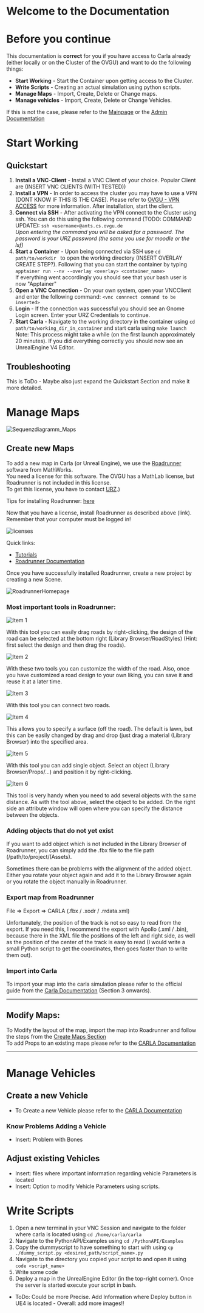 Welcome to the 
Documentation
=================================
# Before you continue
This documentation is **correct** for you if you have access to Carla already (either locally or on the Cluster of the OVGU) and want to do the following things:
- **Start Working** - Start the Container upon getting access to the Cluster. 
- **Write Scripts** - Creating an actual simulation using python scripts.
- **Manage Maps** - Import, Create, Delete or Change maps.
- **Manage vehicles** - Import, Create, Delete or Change Vehicles.

If this is not the case, please refer to the [Mainpage](README.md) or the [Admin Documentation](Admin.md)

# Start Working
## Quickstart
1. **Install a VNC-Client** - Install a VNC Client of your choice. Popular Client are (INSERT VNC CLIENTS (WITH TESTED))
2. **Install a VPN** - In order to access the cluster you may have to use a VPN (DONT KNOW IF THIS IS THE CASE). Please refer to [OVGU - VPN ACCESS](https://www.urz.ovgu.de/vpn-path-204,616.html) for more information. After installation, start the client. 
3. **Connect via SSH** - After activating the VPN connect to the Cluster using ssh. You can do this using the following command (TODO: COMMAND UPDATE): ```ssh <username>@ants.cs.ovgu.de``` <br/>*Upon entering the command you will be asked for a password. The password is your URZ password (the same you use for moodle or the lsf)* <br/>
4. **Start a Container** - Upon being connected via SSH use ```cd path/to/workdir ``` to open the working directory (INSERT OVERLAY CREATE STEP?). Following that you can start the container by typing ```apptainer run --nv --overlay <overlay> <container_name>``` <br/> If everything went accordingly you should see that your bash user is now "Apptainer"<br/>
5. **Open a VNC Connection** - On your own system, open your VNCClient and enter the following command: ```<vnc connnect command to be inserted>```
6. **Login** - If the connection was successful you should see an Gnome Login screen. Enter your URZ Credentials to continue.
7. **Start Carla** - Navigate to the working directory in the container using ```cd path/to/working_dir_in_container``` and start carla using ```make launch``` <br/> Note: This process might take a while (on the first launch approximately 20 minutes). If you did everything correctly you should now see an UnrealEngine V4 Editor.

## Troubleshooting
This is ToDo - Maybe also just expand the Quickstart Section and make it more detailed.

# Manage Maps
![Sequenzdiagramm_Maps](./docs/source/images/Sequenzdiagramm_Maps.png)
## Create new Maps

To add a new map in Carla (or Unreal Engine), we use the [Roadrunner](https://de.mathworks.com/products/roadrunner.html) software from MathWorks. <br/>
You need a license for this software. The OVGU has a MathLab license, but Roadrunner is not included in this license. <br/>
To get this license, you have to contact [URZ](https://www.urz.ovgu.de/MATLAB.html).) <br/>

Tips for installing Roadrunner:
[here](https://de.mathworks.com/help/roadrunner/ug/install-and-activate-roadrunner.html?s_tid=srchtit)

Now that you have a license, install Roadrunner as described above (link). Remember that your computer must be logged in!

![licenses](./docs/source/images/licenses.png)

Quick links: 
- [Tutorials](https://de.mathworks.com/videos/search.html?q=&fq[]=product:RD&page=1)
- [Roadrunner Documentation](https://de.mathworks.com/help/roadrunner/index.html)

Once you have successfully installed Roadrunner, create a new project by creating a new Scene.

![RoadrunnerHomepage](./docs/source/images/RoadrunnerHomepage.png)
 

### Most important tools in Roadrunner:

![Item 1](./docs/source/images/rrItem1.png)

With this tool you can easily drag roads by right-clicking, the design of the road can be selected at the bottom right (Library Browser/RoadStyles) (Hint: first select the design and then drag the roads).

![Item 2](./docs/source/images/rrItem2.png)

With these two tools you can customize the width of the road. Also, once you have customized a road design to your own liking, you can save it and reuse it at a later time.

![Item 3](./docs/source/images/rrItem3.png)

With this tool you can connect two roads.

![Item 4](./docs/source/images/rrItem4.png)

This allows you to specify a surface (off the road). The default is lawn, but this can be easily changed by drag and drop (just drag a material (Library Browser) into the specified area.

![Item 5](./docs/source/images/rrItem5.png)

With this tool you can add single object. Select an object (Library Browser/Props/...) and position it by right-clicking.

![Item 6](./docs/source/images/rrItem6.png)

This tool is very handy when you need to add several objects with the same distance. As with the tool above, select the object to be added. On the right side an attribute window will open where you can specify the distance between the objects.


### Adding objects that do not yet exist

If you want to add object which is not included in the Library Browser of Roadrunner, you can simply add the .fbx file to the file path (/path/to/project/(Assets).

Sometimes there can be problems with the alignment of the added object. Either you rotate your object again and add it to the Library Browser again or you rotate the object manually in Roadrunner.

### Export map from Roadrunner

File => Export => CARLA (.fbx / .xodr / .rrdata.xml)

Unfortunately, the position of the track is not so easy to read from the export. If you need this, I recommend the export with Apollo (.xml / .bin), because there in the XML file the positions of the left and right side, as well as the position of the center of the track is easy to read (I would write a small Python script to get the coordinates, then goes faster than to write them out).

### Import into Carla

To import your map into the carla simulation please refer to the official guide from the [Carla Documentation](https://carla.readthedocs.io/en/0.9.7/how_to_make_a_new_map/) (Section 3 onwards). 

--- 
## Modify Maps:
To Modify the layout of the map, import the map into Roadrunner and follow the steps from the [Create Maps Section](createMap.md) <br/>
To add Props to an existing maps please refer to the [CARLA Documentation](https://carla.readthedocs.io/en/latest/tuto_A_add_props/)

---


# Manage Vehicles
## Create a new Vehicle
- To Create a new Vehicle please refer to the [CARLA Documentation](https://carla.readthedocs.io/en/latest/tuto_A_add_vehicle/)
### Know Problems Adding a Vehicle
- Insert: Problem with Bones

## Adjust existing Vehicles
- Insert: files where important information regarding vehicle Parameters is located
- Insert: Option to modify Vehicle Parameters using scripts.

# Write Scripts
1. Open a new terminal in your VNC Session and navigate to the folder where carla is located using ```cd /home/carla/carla```
2. Navigate to the PythonAPI/Examples using ```cd /PythonAPI/Examples```
3. Copy the dummyscript to have something to start with using ```cp ./dummy_script.py <desired_path/script_name>.py```
4. Navigate to the directory you copied your script to and open it using ```code <script_name>```
5. Write some code
6. Deploy a map in the UnrealEngine Editor (in the top-right corner). Once the server is started execute your script in bash. 

- ToDo: Could be more Precise. Add Information where Deploy button in UE4 is located - Overall: add more images!!
